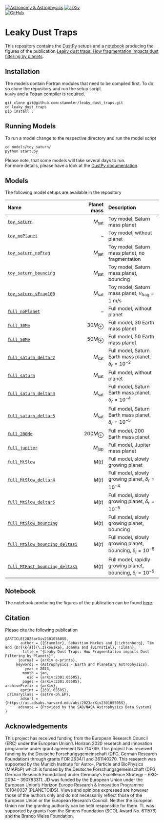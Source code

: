 [![Astronomy & Astrophysics](https://img.shields.io/badge/Astronomy_&_Astrophysics-10.1051/0004--6361/202245512-blue)](https://doi.org/10.1051/0004-6361/202245512) [![arXiv](https://img.shields.io/badge/arXiv-10.48550/arXiv.2301.05505-blue)](https://doi.org/10.48550/arXiv.2301.05505)  
[![GitHub](https://img.shields.io/github/license/stammler/leaky_dust_traps)](https://github.com/stammler/leaky_dust_traps/blob/main/LICENSE)
# Leaky Dust Traps

This repository contains the [DustPy](https://stammler.github.io/dustpy/) setups and a [notebook](https://github.com/stammler/leaky_dust_traps/blob/main/notebooks/plots.ipynb) producing the figures of the publication [Leaky dust traps: How fragmentation impacts dust filtering by planets](https://doi.org/10.1051/0004-6361/202245512).

## Installation

The models contain Fortran modules that need to be compiled first. To do so clone the repository and run the setup script.  
`NumPy` and a Fotran compiler is required.

```
git clone git@github.com:stammler/leaky_dust_traps.git
cd leaky_dust_traps
pip install .
```

## Running Models

To run a model change to the respective directory and run the model script

```
cd models/toy_saturn/
python start.py
```

Please note, that some models will take several days to run.  
For more details, please have a look at the [DustPy documentation](https://stammler.github.io/dustpy/).

## Models

The following model setups are available in the repository

| Name                                                                                                                         | Planet mass       | Description                                                        |
|:-----------------------------------------------------------------------------------------------------------------------------|------------------:|:-------------------------------------------------------------------|
| [`toy_saturn`](https://github.com/stammler/leaky_dust_traps/tree/main/models/toy_saturn)                                     | $M_\mathrm{sat}$  | Toy model, Saturn mass planet                                      |
| [`toy_noPlanet`](https://github.com/stammler/leaky_dust_traps/tree/main/models/toy_noPlanet)                                 | –                 | Toy model, without planet                                          |
| [`toy_saturn_noFrag`](https://github.com/stammler/leaky_dust_traps/tree/main/models/toy_saturn_noFrag)                       | $M_\mathrm{sat}$  | Toy model, Saturn mass planet, no fragmentation                    |
| [`toy_saturn_bouncing`](https://github.com/stammler/leaky_dust_traps/tree/main/models/toy_saturn_bouncing)                   | $M_\mathrm{sat}$  | Toy model, Saturn mass planet, bouncing                            |
| [`toy_saturn_vFrag100`](https://github.com/stammler/leaky_dust_traps/tree/main/models/toy_saturn_vFrag100)              | $M_\mathrm{sat}$  | Toy model, Saturn mass planet, $v_\mathrm{frag}=1$ m/s             |
| [`full_noPlanet`](https://github.com/stammler/leaky_dust_traps/tree/main/models/full_noPlanet)                               | –                 | Full model, without planet                                         |
| [`full_30Me`](https://github.com/stammler/leaky_dust_traps/tree/main/models/full_30Me)                                      | $30M_\oplus$    | Full model, 30 Earth mass planet                                   |
| [`full_50Me`](https://github.com/stammler/leaky_dust_traps/tree/main/models/full_50Me)                                       | $50M_\oplus$    | Full model, 50 Earth mass planet                                   |
| [`full_saturn_deltar2`](https://github.com/stammler/leaky_dust_traps/tree/main/models/full_saturn_deltar2)                   | $M_\mathrm{sat}$  | Full model, Saturn Earth mass planet, $\delta_r = 10^{-2}$         |
| [`full_saturn`](https://github.com/stammler/leaky_dust_traps/tree/main/models/full_saturn)                                   | $M_\mathrm{sat}$  | Full model, without planet                                         |
| [`full_saturn_deltar4`](https://github.com/stammler/leaky_dust_traps/tree/main/models/full_saturn_deltar4)                   | $M_\mathrm{sat}$  | Full model, Saturn Earth mass planet, $\delta_r = 10^{-4}$         |
| [`full_saturn_deltar5`](https://github.com/stammler/leaky_dust_traps/tree/main/models/full_saturn_deltar5)                   | $M_\mathrm{sat}$  | Full model, Saturn Earth mass planet, $\delta_r = 10^{-5}$         |
| [`full_200Me`](https://github.com/stammler/leaky_dust_traps/tree/main/models/full_200Me)                                     | $200M_\oplus$   | Full model, 200 Earth mass planet                                  |
| [`full_jupiter`](https://github.com/stammler/leaky_dust_traps/tree/main/models/full_jupiter)                                 | $M_\mathrm{jup}$  | Full model, Jupiter mass planet                                    |
| [`full_MtSlow`](https://github.com/stammler/leaky_dust_traps/tree/main/models/full_MtSlow)                                   | $M\left(t\right)$ | Full model, slowly growing planet                                  |
| [`full_MtSlow_deltar4`](https://github.com/stammler/leaky_dust_traps/tree/main/models/full_MtSlow_deltar4)                   | $M\left(t\right)$ | Full model, slowly growing planet, $\delta_r = 10^{-4}$            |
| [`full_MtSlow_deltar5`](https://github.com/stammler/leaky_dust_traps/tree/main/models/full_MtSlow_deltar5)                   | $M\left(t\right)$ | Full model, slowly growing planet, $\delta_r = 10^{-5}$            |
| [`full_MtSlow_bouncing`](https://github.com/stammler/leaky_dust_traps/tree/main/models/full_MtSlow_bouncing)                 | $M\left(t\right)$ | Full model, slowly growing planet, bouncing                        |
| [`full_MtSlow_bouncing_deltas5`](https://github.com/stammler/leaky_dust_traps/tree/main/models/full_MtSlow_bouncing_deltas5) | $M\left(t\right)$ | Full model, slowly growing planet, bouncing, $\delta_i = 10^{-5}$  |
| [`full_MtFast_bouncing_deltas5`](https://github.com/stammler/leaky_dust_traps/tree/main/models/full_MtFast_bouncing_deltas5) | $M\left(t\right)$ | Full model, rapidly growing planet, bouncing, $\delta_i = 10^{-5}$ |

## Notebook

The notebook producing the figures of the publication can be found [here](https://github.com/stammler/leaky_dust_traps/blob/main/notebooks/plots.ipynb).

## Citation

Please cite the following publication

```
@ARTICLE{2023arXiv230105505S,
       author = {{Stammler}, Sebastian Markus and {Lichtenberg}, Tim and {Dr{\k{a}}{\.z}kowska}, Joanna and {Birnstiel}, Tilman},
        title = "{Leaky Dust Traps: How Fragmentation impacts Dust Filtering by Planets}",
      journal = {arXiv e-prints},
     keywords = {Astrophysics - Earth and Planetary Astrophysics},
         year = 2023,
        month = jan,
          eid = {arXiv:2301.05505},
        pages = {arXiv:2301.05505},
archivePrefix = {arXiv},
       eprint = {2301.05505},
 primaryClass = {astro-ph.EP},
       adsurl = {https://ui.adsabs.harvard.edu/abs/2023arXiv230105505S},
      adsnote = {Provided by the SAO/NASA Astrophysics Data System}
}
```

## Acknowledgements

This project has received funding from the European Research Council (ERC) under the European Union’s Horizon 2020 research and innovation programme under grant agreement No 714769. This project has received funding by the Deutsche Forschungsgemeinschaft (DFG, German Research Foundation) through grants FOR 2634/1 and 361140270. This research was supported by the Munich Institute for Astro-, Particle and BioPhysics (MIAPbP) which is funded by the Deutsche Forschungsgemeinschaft (DFG, German Research Foundation) under Germany’s Excellence Strategy – EXC-2094 – 390783311. JD was funded by the European Union under the European Union’s Horizon Europe Research & Innovation Programme 101040037 (PLANETOIDS). Views and opinions expressed are however those of the authors only and do not necessarily reflect those of the European Union or the European Research Council. Neither the European Union nor the granting authority can be held responsible for them. TL was supported by grants from the Simons Foundation (SCOL Award No. 611576) and the Branco Weiss Foundation.